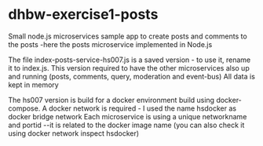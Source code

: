 # dhbw-exercise1-posts
Small node.js microservices sample app to create posts and comments to the posts -here the posts microservice implemented in Node.js

The file index-posts-service-hs007.js is a saved version - to use it, rename it to index.js.
This version required to have the other microservices also up and running (posts, comments, query, moderation and event-bus)
All data is kept in memory

The hs007 version is build for a docker environment build using docker-compose.
A docker network is required - I used the name hsdocker as docker bridge network
Each microservice is using a unique networkname and portid --it is related to the docker image name (you can also check it using docker network inspect hsdocker)

